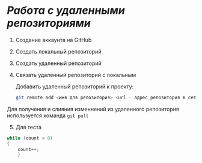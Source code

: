 # ***Работа с удаленными репозиториями***

1. Создание аккаунта на GitHub 
2. Создать локальный репозиторий
3. Создать удаленный репозиторий
4. Связать удаленный репозиторий с локальным

   Добавить удаленный репозиторий к проекту:
   ```Bash
   git remote add <имя для репозитория> <url - адрес репозитория в сети>
   ```
Для получения и слияния изменнений из удаленного репозитория используется команда `git pull`


5. Для теста

   
```C#
while (count < 0)
{
    count++;
    }
```
